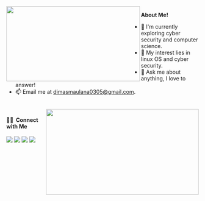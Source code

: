 
<img align="left" width=350px height=197px src="https://4.bp.blogspot.com/-G62v5yEBEFw/Wkh2kTr1t0I/AAAAAAAAChw/hIhhuFghCPcQ5rQ0sV_9CWWJ8dQT5sLUACLcBGAs/s400/TypingonComputer.gif" style="max-width: 100%;">

**About Me!**
- 🌱 I'm currently exploring cyber security and computer science.
- 🤔 My interest lies in linux OS and cyber security.
- 💬 Ask me about anything, I love to answer!
- 📫 Email me at [dimasmaulana0305@gmail.com](mailto:dimasmaulana0305@gmail.com).
<br>
<img align="right" width=400px height=225px src="https://github-readme-streak-stats.herokuapp.com/?user=dimasma0305#version3"/>

#### 🤝🏻 &nbsp;Connect with Me
<p align="left">
<a href="https://www.linkedin.com/in/dimas-maulana-990329223/"><img src="https://img.shields.io/badge/-Dimas%20Maulana-0077B5?style=flat&logo=Linkedin&logoColor=white"/></a>
<a href="mailto:dimasmaulana0305@gmail.com"><img src="https://img.shields.io/badge/-dimasmaulana0305@gmail.com-D14836?style=flat&logo=Gmail&logoColor=white"/></a>
<a href="https://web.facebook.com/dimas.ma.id"><img src="https://img.shields.io/badge/-@dimas.ma.id-1877F2?style=flat&logo=Facebook&logoColor=white"/></a>
<a href="https://www.youtube.com/channel/UC0tYXNv_oocoMoy5NIARG0A/videos"><img src="https://img.shields.io/youtube/channel/subscribers/UC0tYXNv_oocoMoy5NIARG0A?label=DimasWiki&style=social">
</p>
